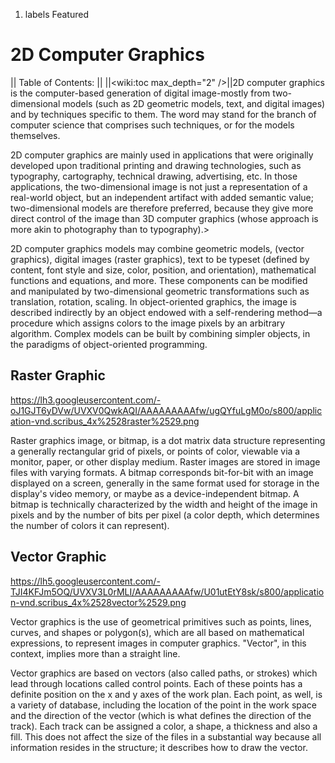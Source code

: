 1.  labels Featured

# 2D Computer Graphics

|| Table of Contents: || ||<wiki:toc max_depth="2" />||2D computer
graphics is the computer-based generation of digital image-mostly from
two-dimensional models (such as 2D geometric models, text, and digital
images) and by techniques specific to them. The word may stand for the
branch of computer science that comprises such techniques, or for the
models themselves.

2D computer graphics are mainly used in applications that were
originally developed upon traditional printing and drawing technologies,
such as typography, cartography, technical drawing, advertising, etc. In
those applications, the two-dimensional image is not just a
representation of a real-world object, but an independent artifact with
added semantic value; two-dimensional models are therefore preferred,
because they give more direct control of the image than 3D computer
graphics (whose approach is more akin to photography than to
typography).\>

2D computer graphics models may combine geometric models, (vector
graphics), digital images (raster graphics), text to be typeset (defined
by content, font style and size, color, position, and orientation),
mathematical functions and equations, and more. These components can be
modified and manipulated by two-dimensional geometric transformations
such as translation, rotation, scaling. In object-oriented graphics, the
image is described indirectly by an object endowed with a self-rendering
method—a procedure which assigns colors to the image pixels by an
arbitrary algorithm. Complex models can be built by combining simpler
objects, in the paradigms of object-oriented
programming.

## Raster Graphic

<https://lh3.googleusercontent.com/-oJ1GJT6yDVw/UVXV0QwkAQI/AAAAAAAAAfw/ugQYfuLgM0o/s800/application-vnd.scribus_4x%2528raster%2529.png>

Raster graphics image, or bitmap, is a dot matrix data structure
representing a generally rectangular grid of pixels, or points of color,
viewable via a monitor, paper, or other display medium. Raster images
are stored in image files with varying formats. A bitmap corresponds
bit-for-bit with an image displayed on a screen, generally in the same
format used for storage in the display's video memory, or maybe as a
device-independent bitmap. A bitmap is technically characterized by the
width and height of the image in pixels and by the number of bits per
pixel (a color depth, which determines the number of colors it can
represent).

## Vector Graphic

<https://lh5.googleusercontent.com/-TJI4KFJm5OQ/UVXV3L0rMLI/AAAAAAAAAfw/U01utEtY8sk/s800/application-vnd.scribus_4x%2528vector%2529.png>

Vector graphics is the use of geometrical primitives such as points,
lines, curves, and shapes or polygon(s), which are all based on
mathematical expressions, to represent images in computer graphics.
"Vector", in this context, implies more than a straight line.

Vector graphics are based on vectors (also called paths, or strokes)
which lead through locations called control points. Each of these points
has a definite position on the x and y axes of the work plan. Each
point, as well, is a variety of database, including the location of the
point in the work space and the direction of the vector (which is what
defines the direction of the track). Each track can be assigned a color,
a shape, a thickness and also a fill. This does not affect the size of
the files in a substantial way because all information resides in the
structure; it describes how to draw the vector.
